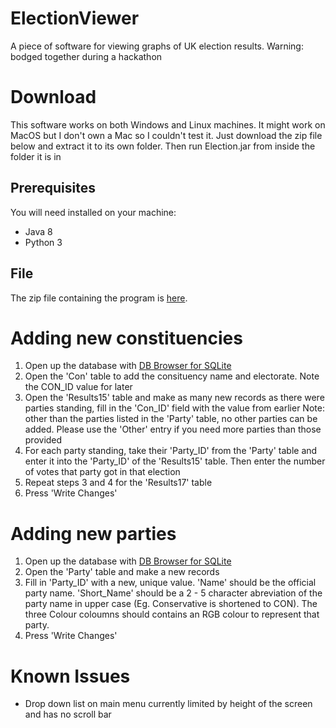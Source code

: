 # ElectionViewer
A piece of software for viewing graphs of UK election results. Warning: bodged together during a hackathon

# Download
This software works on both Windows and Linux machines. It might work on MacOS but I don't own a Mac so I couldn't test it. Just download the zip file below and extract it to its own folder. Then run Election.jar from inside the folder it is in

## Prerequisites
You will need installed on your machine:
- Java 8
- Python 3

## File
The zip file containing the program is [here](https://drive.google.com/open?id=16Uex33uvZboJzd-_BFEAPB4yUrLYwkOK).

# Adding new constituencies
1. Open up the database with [DB Browser for SQLite](https://sqlitebrowser.org/)
2. Open the 'Con' table to add the consituency name and electorate. Note the CON_ID value for later
3. Open the 'Results15' table and make as many new records as there were parties standing, fill in the 'Con_ID' field with the value from earlier
Note: other than the parties listed in the 'Party' table, no other parties can be added. Please use the 'Other' entry if you need more parties than those provided
4. For each party standing, take their 'Party_ID' from the 'Party' table and enter it into the 'Party_ID' of the 'Results15' table. Then enter the number of votes that party got in that election
5. Repeat steps 3 and 4 for the 'Results17' table
6. Press 'Write Changes'

# Adding new parties
1. Open up the database with [DB Browser for SQLite](https://sqlitebrowser.org/)
2. Open the 'Party' table and make a new records
3. Fill in 'Party_ID' with a new, unique value. 'Name' should be the official party name. 'Short_Name' should be a 2 - 5 character abreviation of the party name in upper case (Eg. Conservative is shortened to CON). The three Colour coloumns should contains an RGB colour to represent that party.
4. Press 'Write Changes'

# Known Issues
- Drop down list on main menu currently limited by height of the screen and has no scroll bar
